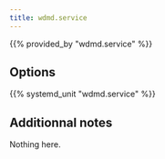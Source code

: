 ```yaml
---
title: wdmd.service
---
```


{{% provided_by "wdmd.service" %}}

## Options

{{% systemd_unit "wdmd.service" %}}

## Additionnal notes

Nothing here.